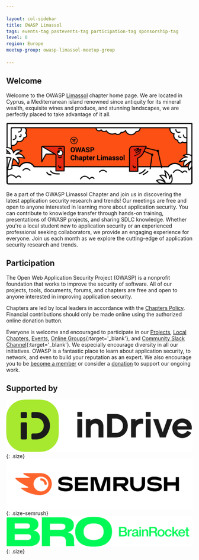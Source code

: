 ```yaml
---

layout: col-sidebar
title: OWASP Limassol
tags: events-tag pastevents-tag participation-tag sponsorship-tag
level: 0
region: Europe
meetup-group: owasp-limassol-meetup-group

---
```


## Welcome

Welcome to the OWASP [Limassol](https://en.wikipedia.org/wiki/Limassol) chapter home page. We are located in Cyprus, a Mediterranean island renowned since antiquity for its mineral wealth, exquisite wines and produce, and stunning landscapes, we are perfectly placed to take advantage of it all.

![Cyprus](/assets/images/banner_orange.jpeg)

Be a part of the OWASP Limassol Chapter and join us in discovering the latest application security research and trends!
Our meetings are free and open to anyone interested in learning more about application security. You can contribute to knowledge transfer through hands-on training, presentations of OWASP projects, and sharing SDLC knowledge. Whether you're a local student new to application security or an experienced professional seeking collaborators, we provide an engaging experience for everyone. Join us each month as we explore the cutting-edge of application security research and trends.

## Participation

The Open Web Application Security Project (OWASP) is a nonprofit foundation that works to improve the security of software. All of our projects, tools, documents, forums, and chapters are free and open to anyone interested in improving application security.

Chapters are led by local leaders in accordance with the [Chapters Policy](/www-policy/operational/chapters). Financial contributions should only be made online using the authorized online donation button.

Everyone is welcome and encouraged to participate in our [Projects](/projects/), [Local Chapters](/chapters/), [Events](/events/), [Online Groups](https://groups.google.com/a/owasp.com/){:target='_blank'}, and [Community Slack Channel](https://owasp.slack.com/){:target='_blank'}. We especially encourage diversity in all our initiatives. OWASP is a fantastic place to learn about application security, to network, and even to build your reputation as an expert. We also encourage you to be [become a member](/membership/) or consider a [donation](/donate/) to support our ongoing work.

## Supported by 

![InDrive](/assets/images/InDrive_Logo.svg.png){: .size}
![Semrush](/assets/images/Semrush.png){: .size-semrush}
![BrainRocket](/assets/images/BRO_BrainRocket_line_Logo_green.png){: .size}

<style>
.size {
    width: 40%; height: 20%;
}
.size-semrush {
    width: 55%; height: 20%;
}
</style>
